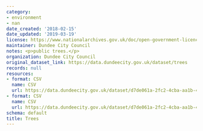 ```yaml
---
category:
- environment
- nan
date_created: '2018-02-15'
date_updated: '2019-03-19'
license: https://www.nationalarchives.gov.uk/doc/open-government-licence/version/3/
maintainer: Dundee City Council
notes: <p>public trees.</p>
organization: Dundee City Council
original_dataset_link: https://data.dundeecity.gov.uk/dataset/trees
records: null
resources:
- format: CSV
  name: CSV
  url: https://data.dundeecity.gov.uk/dataset/d7de061a-2fc2-4cba-aa1b-4d0d15ef5c33/resource/e54ef90a-76e5-415e-a272-5e489d9f5c67/download/trees_public.csv
- format: CSV
  name: CSV
  url: https://data.dundeecity.gov.uk/dataset/d7de061a-2fc2-4cba-aa1b-4d0d15ef5c33/resource/43ead9bf-c66d-4eaf-81b0-5fb2b3a63f9a/download/species_nbn_dictionary.csv
schema: default
title: Trees
---
```

